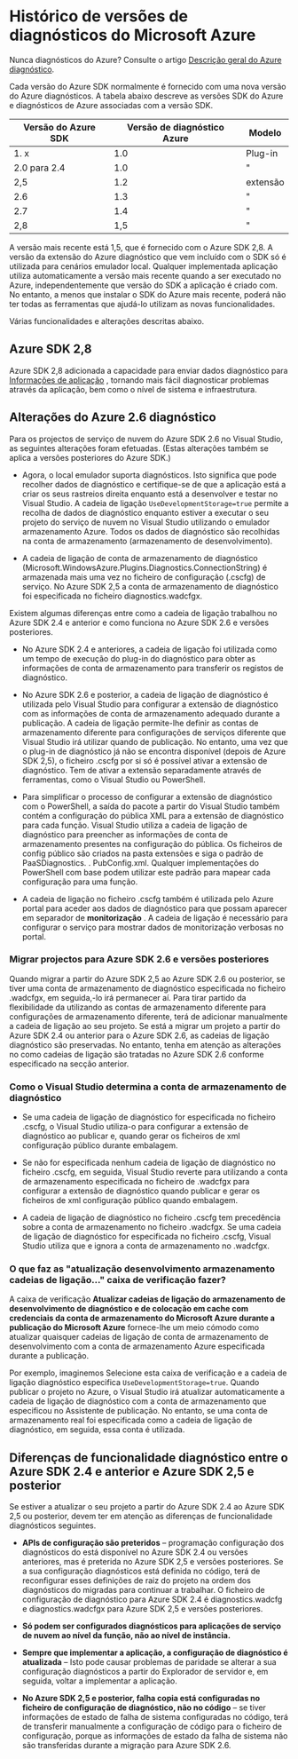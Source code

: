 <properties
    pageTitle="Histórico de versões diagnósticos Azure"
    description="Explicação das alterações em versões diferentes do Azure diagnósticos como enviada com diferentes versões do Microsoft Azure SDK."
    services="multiple"
    documentationCenter=".net"
    authors="rboucher"
    manager="jwhit"
    editor=""/>

<tags
    ms.service="multiple"
    ms.workload="na"
    ms.tgt_pltfrm="na"
    ms.devlang="dotnet"
    ms.topic="article"
    ms.date="02/12/2016"
    ms.author="robb"/>


# <a name="microsoft-azure-diagnostics-version-history"></a>Histórico de versões de diagnósticos do Microsoft Azure

Nunca diagnósticos do Azure? Consulte o artigo [Descrição geral do Azure diagnóstico](azure-diagnostics.md).

Cada versão do Azure SDK normalmente é fornecido com uma nova versão do Azure diagnósticos. A tabela abaixo descreve as versões SDK do Azure e diagnósticos de Azure associadas com a versão SDK.



Versão do Azure SDK | Versão de diagnóstico Azure | Modelo
--- | --- | ---
1. x      | 1.0 | Plug-in
2.0 para 2.4| 1.0 | "
2,5      | 1.2 | extensão
2.6      | 1.3 | "
2.7      | 1.4 | "
2,8      | 1,5 | "


A versão mais recente está 1,5, que é fornecido com o Azure SDK 2,8. A versão da extensão do Azure diagnóstico que vem incluído com o SDK só é utilizada para cenários emulador local. Qualquer implementada aplicação utiliza automaticamente a versão mais recente quando a ser executado no Azure, independentemente que versão do SDK a aplicação é criado com. No entanto, a menos que instalar o SDK do Azure mais recente, poderá não ter todas as ferramentas que ajudá-lo utilizam as novas funcionalidades.

Várias funcionalidades e alterações descritas abaixo.

## <a name="azure-sdk-28"></a>Azure SDK 2,8
Azure SDK 2,8 adicionada a capacidade para enviar dados diagnóstico para [Informações de aplicação](./application-insights/app-insights-cloudservices.md) , tornando mais fácil diagnosticar problemas através da aplicação, bem como o nível de sistema e infraestrutura.

## <a name="azure-26-diagnostics-changes"></a>Alterações do Azure 2.6 diagnóstico

Para os projectos de serviço de nuvem do Azure SDK 2.6 no Visual Studio, as seguintes alterações foram efetuadas. (Estas alterações também se aplica a versões posteriores do Azure SDK.)

- Agora, o local emulador suporta diagnósticos. Isto significa que pode recolher dados de diagnóstico e certifique-se de que a aplicação está a criar os seus rastreios direita enquanto está a desenvolver e testar no Visual Studio. A cadeia de ligação `UseDevelopmentStorage=true` permite a recolha de dados de diagnóstico enquanto estiver a executar o seu projeto do serviço de nuvem no Visual Studio utilizando o emulador armazenamento Azure. Todos os dados de diagnóstico são recolhidas na conta de armazenamento (armazenamento de desenvolvimento).

- A cadeia de ligação de conta de armazenamento de diagnóstico (Microsoft.WindowsAzure.Plugins.Diagnostics.ConnectionString) é armazenada mais uma vez no ficheiro de configuração (.cscfg) de serviço. No Azure SDK 2,5 a conta de armazenamento de diagnóstico foi especificada no ficheiro diagnostics.wadcfgx.

Existem algumas diferenças entre como a cadeia de ligação trabalhou no Azure SDK 2.4 e anterior e como funciona no Azure SDK 2.6 e versões posteriores.

- No Azure SDK 2.4 e anteriores, a cadeia de ligação foi utilizada como um tempo de execução do plug-in do diagnóstico para obter as informações de conta de armazenamento para transferir os registos de diagnóstico.

- No Azure SDK 2.6 e posterior, a cadeia de ligação de diagnóstico é utilizada pelo Visual Studio para configurar a extensão de diagnóstico com as informações de conta de armazenamento adequado durante a publicação. A cadeia de ligação permite-lhe definir as contas de armazenamento diferente para configurações de serviços diferente que Visual Studio irá utilizar quando de publicação. No entanto, uma vez que o plug-in de diagnóstico já não se encontra disponível (depois de Azure SDK 2,5), o ficheiro .cscfg por si só é possível ativar a extensão de diagnóstico. Tem de ativar a extensão separadamente através de ferramentas, como o Visual Studio ou PowerShell.

- Para simplificar o processo de configurar a extensão de diagnóstico com o PowerShell, a saída do pacote a partir do Visual Studio também contém a configuração do pública XML para a extensão de diagnóstico para cada função. Visual Studio utiliza a cadeia de ligação de diagnóstico para preencher as informações de conta de armazenamento presentes na configuração do pública. Os ficheiros de config público são criados na pasta extensões e siga o padrão de PaaSDiagnostics. <RoleName>. PubConfig.xml. Qualquer implementações do PowerShell com base podem utilizar este padrão para mapear cada configuração para uma função.

- A cadeia de ligação no ficheiro .cscfg também é utilizada pelo Azure portal para aceder aos dados de diagnóstico para que possam aparecer em separador de **monitorização** . A cadeia de ligação é necessário para configurar o serviço para mostrar dados de monitorização verbosas no portal.

### <a name="migrating-projects-to-azure-sdk-26-and-later"></a>Migrar projectos para Azure SDK 2.6 e versões posteriores

Quando migrar a partir do Azure SDK 2,5 ao Azure SDK 2.6 ou posterior, se tiver uma conta de armazenamento de diagnóstico especificada no ficheiro .wadcfgx, em seguida,-lo irá permanecer aí. Para tirar partido da flexibilidade da utilizando as contas de armazenamento diferente para configurações de armazenamento diferente, terá de adicionar manualmente a cadeia de ligação ao seu projeto. Se está a migrar um projeto a partir do Azure SDK 2.4 ou anterior para o Azure SDK 2.6, as cadeias de ligação diagnóstico são preservadas. No entanto, tenha em atenção as alterações no como cadeias de ligação são tratadas no Azure SDK 2.6 conforme especificado na secção anterior.

### <a name="how-visual-studio-determines-the-diagnostics-storage-account"></a>Como o Visual Studio determina a conta de armazenamento de diagnóstico

- Se uma cadeia de ligação de diagnóstico for especificada no ficheiro .cscfg, o Visual Studio utiliza-o para configurar a extensão de diagnóstico ao publicar e, quando gerar os ficheiros de xml configuração público durante embalagem.

- Se não for especificada nenhum cadeia de ligação de diagnóstico no ficheiro .cscfg, em seguida, Visual Studio reverte para utilizando a conta de armazenamento especificada no ficheiro de .wadcfgx para configurar a extensão de diagnóstico quando publicar e gerar os ficheiros de xml configuração público quando embalagem.

- A cadeia de ligação de diagnóstico no ficheiro .cscfg tem precedência sobre a conta de armazenamento no ficheiro .wadcfgx. Se uma cadeia de ligação de diagnóstico for especificada no ficheiro .cscfg, Visual Studio utiliza que e ignora a conta de armazenamento no .wadcfgx.

### <a name="what-does-the-update-development-storage-connection-strings-checkbox-do"></a>O que faz as "atualização desenvolvimento armazenamento cadeias de ligação..." caixa de verificação fazer?

A caixa de verificação **Atualizar cadeias de ligação do armazenamento de desenvolvimento de diagnóstico e de colocação em cache com credenciais da conta de armazenamento do Microsoft Azure durante a publicação do Microsoft Azure** fornece-lhe um meio cómodo como atualizar quaisquer cadeias de ligação de conta de armazenamento de desenvolvimento com a conta de armazenamento Azure especificada durante a publicação.

Por exemplo, imaginemos Selecione esta caixa de verificação e a cadeia de ligação diagnóstico especifica `UseDevelopmentStorage=true`. Quando publicar o projeto no Azure, o Visual Studio irá atualizar automaticamente a cadeia de ligação de diagnóstico com a conta de armazenamento que especificou no Assistente de publicação. No entanto, se uma conta de armazenamento real foi especificada como a cadeia de ligação de diagnóstico, em seguida, essa conta é utilizada.

## <a name="diagnostics-functionality-differences-between-azure-sdk-24-and-earlier-and-azure-sdk-25-and-later"></a>Diferenças de funcionalidade diagnóstico entre o Azure SDK 2.4 e anterior e Azure SDK 2,5 e posterior

Se estiver a atualizar o seu projeto a partir do Azure SDK 2.4 ao Azure SDK 2,5 ou posterior, devem ter em atenção as diferenças de funcionalidade diagnósticos seguintes.

- **APIs de configuração são preteridos** – programação configuração dos diagnósticos do está disponível no Azure SDK 2.4 ou versões anteriores, mas é preterida no Azure SDK 2,5 e versões posteriores. Se a sua configuração diagnósticos está definida no código, terá de reconfigurar esses definições de raiz do projeto na ordem dos diagnósticos do migradas para continuar a trabalhar. O ficheiro de configuração de diagnóstico para Azure SDK 2.4 é diagnostics.wadcfg e diagnostics.wadcfgx para Azure SDK 2,5 e versões posteriores.

- **Só podem ser configurados diagnósticos para aplicações de serviço de nuvem ao nível da função, não ao nível de instância.**

- **Sempre que implementar a aplicação, a configuração de diagnóstico é atualizada** – Isto pode causar problemas de paridade se alterar a sua configuração diagnósticos a partir do Explorador de servidor e, em seguida, voltar a implementar a aplicação.

- **No Azure SDK 2,5 e posterior, falha copia está configuradas no ficheiro de configuração de diagnóstico, não no código** – se tiver informações de estado de falha de sistema configuradas no código, terá de transferir manualmente a configuração de código para o ficheiro de configuração, porque as informações de estado da falha de sistema não são transferidas durante a migração para Azure SDK 2.6.
